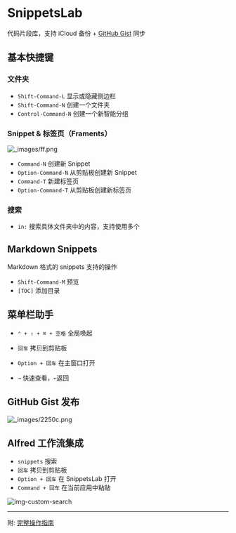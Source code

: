 # SnippetsLab

代码片段库，支持 iCloud 备份 + [GitHub Gist](https://gist.github.com/Binlogo) 同步

## 基本快捷键

### 文件夹

- `Shift-Command-L` 显示或隐藏侧边栏
- `Shift-Command-N` 创建一个文件夹
- `Control-Command-N` 创建一个新智能分组

### Snippet & 标签页（Framents）

![_images/ff.png](https://www.renfei.org/snippets-lab/manual/mac/_images/ff.png)

- `Command-N` 创建新 Snippet
- `Option-Command-N` 从剪贴板创建新 Snippet
- `Command-T` 新建标签页
- `Option-Command-T` 从剪贴板创建新标签页

### 搜索

- `in:` 搜索具体文件夹中的内容，支持使用多个

## Markdown Snippets

Markdown 格式的 snippets 支持的操作

- `Shift-Command-M` 预览
- `[TOC]` 添加目录

## 菜单栏助手

- `⌃ + ⇧ + ⌘ + 空格` 全局唤起

- `回车` 拷贝到剪贴板

- `Option + 回车` 在主窗口打开

- `→` 快速查看，`←`返回

## GitHub Gist 发布

![_images/2250c.png](https://www.renfei.org/snippets-lab/manual/mac/_images/2250c.png)

## Alfred 工作流集成

- `snippets` 搜索
- `回车` 拷贝到剪贴板
- `Option + 回车` 在 SnippetsLab 打开
- `Command + 回车` 在当前应用中粘贴

![img-custom-search](https://www.renfei.org/snippets-lab/manual/mac/_images/alfred-custom-search.png)

--------------------------------------------------------------------------------

附: [完整操作指南](https://www.renfei.org/snippets-lab/manual/mac/index.html)
